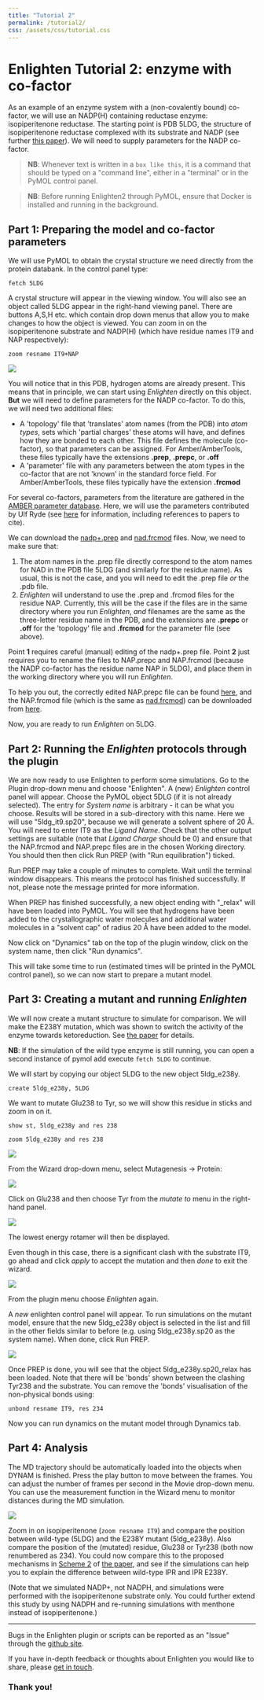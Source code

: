 ```yaml
---
title: "Tutorial 2"
permalink: /tutorial2/
css: /assets/css/tutorial.css
---
```


# Enlighten Tutorial 2: enzyme with co-factor
As an example of an enzyme system with a (non-covalently bound) co-factor, we will 
use an NADP(H) containing reductase enzyme: isopiperitenone reductase. The 
starting point is PDB 5LDG, the structure of isopiperitenone reductase complexed 
with its substrate and NADP (see further 
[this paper](http://dx.doi.org/10.1002/ange.201603785)). We will need to supply 
parameters for the NADP co-factor.

> **NB**: Whenever text is written in a `box like this`, it is a command that 
should be typed on a "command line", either in a "terminal" or in the PyMOL 
control panel.

> **NB**: Before running Enlighten2 through PyMOL, ensure that Docker is 
installed and running in the background.

## Part 1: Preparing the model and co-factor parameters
We will use PyMOL to obtain the crystal structure we need directly from the 
protein databank. In the control panel type:

`fetch 5LDG`

A crystal structure will appear in the viewing window. You will also see an 
object called 5LDG appear in the right-hand viewing panel. There are buttons 
A,S,H etc. which contain drop down menus that allow you to make changes to how 
the object is viewed. You can zoom in on the isopiperitenone substrate and 
NADP(H) (which have residue names IT9 and NAP respectively):

`zoom resname IT9+NAP`

![](assets/img/tutorial2/01.png)

You will notice that in this PDB, hydrogen atoms are already present. This means 
that in principle, we can start using *Enlighten* directly on this object. 
**But** we will need to define parameters for the NADP co-factor. To do this, we
will need two additional files: 

- A 'topology' file that 'translates' atom names (from the PDB) into 
*atom types*, sets which 'partial charges' these atoms will have, and defines 
how they are bonded to each other. This file defines the molecule (co-factor), 
so that parameters can be assigned. For Amber/AmberTools, these files typically 
have the extensions **.prep**, **.prepc**, or **.off**
- A 'parameter' file with any parameters between the atom types in the co-factor 
that are not 'known' in the standard force field. For Amber/AmberTools, these 
files typically have the extension **.frcmod**

For several co-factors, parameters from the literature are gathered in the 
[AMBER parameter database](http://research.bmh.manchester.ac.uk/bryce/amber). 
Here, we will use the parameters contributed by Ulf Ryde 
(see [here](http://personalpages.manchester.ac.uk/staff/Richard.Bryce/amber/cof/nad_ryde_inf.html) 
for information, including references to papers to cite).

We can download the 
[nadp+.prep](http://personalpages.manchester.ac.uk/staff/Richard.Bryce/amber/cof/nadp+.prep) 
and [nad.frcmod](http://personalpages.manchester.ac.uk/staff/Richard.Bryce/amber/cof/nad.frcmod) files. 
Now, we need to make sure that:

1. The atom names in the .prep file directly correspond to the atom names for 
NAD in the PDB file 5LDG (and similarly for the residue name). As usual, this 
is not the case, and you will need to edit the .prep file *or* the .pdb file.
2. *Enlighten* will understand to use the .prep and .frcmod files for the 
residue NAP. Currently, this will be the case if the files are in the same 
directory where you run *Enlighten*, *and* filenames are the same as the 
three-letter residue name in the PDB, and the extensions are **.prepc** or 
**.off** for the 'topology' file and **.frcmod** for the parameter file 
(see above). 

Point **1** requires careful (manual) editing of the nadp+.prep file. Point 
**2** just requires you to rename the files to NAP.prepc and NAP.frcmod 
(because the NADP co-factor has the residue name NAP in 5LDG), and place them 
in the working directory where you will run *Enlighten*.

To help you out, the correctly edited NAP.prepc file can be found 
[here](/assets/tutorial2/NAP.prepc), and the NAP.frcmod file (which is the same 
as [nad.frcmod](http://personalpages.manchester.ac.uk/staff/Richard.Bryce/amber/cof/nad.frcmod))
can be downloaded from [here](/assets/tutorial2/NAP.frcmod).

Now, you are ready to run *Enlighten* on 5LDG.

## Part 2: Running the *Enlighten* protocols through the plugin 
We are now ready to use Enlighten to perform some simulations. 
Go to the Plugin drop-down menu and choose "Enlighten". A (new) *Enlighten* control panel will 
appear. Choose the PyMOL object 5DLG (if it is not already selected).
The entry for *System name* is arbitrary - it can be what you choose. Results will 
be stored in a sub-directory with this name. Here we will use "5ldg_it9.sp20", because we 
will generate a solvent sphere of 20 &#x212B;. You will need to enter IT9 as the *Ligand 
Name*. Check that the other output settings are suitable (note that 
*Ligand Charge* should be 0) and ensure that the NAP.frcmod and NAP.prepc files are 
in the chosen Working directory. You should then then click Run PREP (with "Run equilibration")
ticked.

Run PREP may take a couple of minutes to complete. Wait until the terminal 
window disappears. This means the protocol has finished successfully. If not, 
please note the message printed for more information.

When PREP has finished successfully, a new object ending with "_relax" will have 
been loaded into PyMOL. You will see that hydrogens have been added to the 
crystallographic water molecules and additional water molecules in a "solvent 
cap" of radius 20 Å have been added to the model.

Now click on "Dynamics" tab on the top of the plugin window, click on the system 
name, then click "Run dynamics".

This will take some time to run (estimated times will be printed in the PyMOL 
control panel), so we can now start to prepare a mutant model.

## Part 3: Creating a mutant and running *Enlighten*

We will now create a mutant structure to simulate for comparison. We will make 
the E238Y mutation, which was shown to switch the activity of the enzyme towards 
ketoreduction. See [the paper](http://dx.doi.org/10.1002/ange.201603785) for 
details.

**NB**: If the simulation of the wild type enzyme is still running, you can open
a second instance of pymol add execute `fetch 5LDG` to continue.  


We will start by copying our object 5LDG to the new object 5ldg\_e238y.

`create 5ldg_e238y, 5LDG`

We want to mutate Glu238 to Tyr, so we will show this residue in sticks 
and zoom in on it.

`show st, 5ldg_e238y and res 238`

`zoom 5ldg_e238y and res 238`

![](assets/img/tutorial2/02.png)

From the Wizard drop-down menu, select Mutagenesis -> Protein:

![](assets/img/tutorial2/03.png)

Click on Glu238 and then choose Tyr from the *mutate to* menu in the right-hand panel. 

![](assets/img/tutorial2/04.png)

The lowest energy rotamer will then be displayed. 


Even though in this case, there is a significant clash with the substrate IT9, go ahead and click *apply* to accept the mutation and then *done* to exit the wizard.

![](assets/img/tutorial2/05.png)

From the plugin menu choose *Enlighten* again.

A *new* enlighten control panel will appear. To run simulations on the mutant 
model, ensure that the new 5ldg\_e238y object is selected in the list and fill 
in the other fields similar to before (e.g. using 5ldg\_e238y.sp20 as the system name).
When done, click Run PREP. 

![](assets/img/tutorial2/06.png)

Once PREP is done, you will see that the object 5ldg\_e238y.sp20_relax has been loaded. 
Note that there will be 'bonds' shown between the clashing Tyr238 and the substrate. You can 
remove the 'bonds' visualisation of the non-physical bonds using:

`unbond resname IT9, res 234`

Now you can run dynamics on the mutant model through Dynamics tab. 

## Part 4: Analysis

The MD trajectory should be automatically loaded into the objects when DYNAM is 
finished. Press the play button to move between the frames. You can adjust the 
number of frames per second in the Movie drop-down menu. You can use the 
measurement function in the Wizard menu to monitor distances during the MD 
simulation. 

![](assets/img/tutorial2/07.png)

Zoom in on isopiperitenone (`zoom resname IT9`) and compare the position between 
wild-type (5LDG) and the E238Y mutant (5ldg_e238y). Also compare the position of 
the (mutated) residue, Glu238 or Tyr238 (both now renumbered as 234). You could 
now compare this to the proposed mechanisms in 
[Scheme 2](http://onlinelibrary.wiley.com/enhanced/figures/doi/10.1002/ange.201603785#figure-viewer-ange201603785-fig-5002) 
of [the paper](http://dx.doi.org/10.1002/ange.201603785), and see if the 
simulations can help you to explain the difference between wild-type IPR and 
IPR E238Y. 

(Note that we simulated NADP+, not NADPH, and simulations were performed with 
the isopiperitenone substrate only. You could further extend this study by using 
NADPH and re-running simulations with menthone instead of isopiperitenone.) 


-----------


Bugs in the Enlighten plugin or scripts can be reported as an "Issue" through 
the [github site](https://github.com/vanderkamp/enlighten2/issues).

If you have in-depth feedback or thoughts about Enlighten you would like to share, please [get in touch](mailto:marcvanderkamp@gmail.com).


### Thank you!
